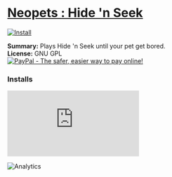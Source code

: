 # [Neopets : Hide 'n Seek](.)

[![Install](../../resources/image/install_button.jpg)](../../../../raw/master/scripts/Neopets_Hide_n_Seek/34085.user.js)

**Summary:** Plays Hide 'n Seek until your pet get bored.<br />
**License:** GNU GPL<br />
[![PayPal - The safer, easier way to pay online!](https://www.paypalobjects.com/en_US/i/btn/btn_donate_SM.gif "PayPal - The safer, easier way to pay online!")](http://goo.gl/Fv19S)


### Installs
![Daily installs](http://gm.wesley.eti.br/count.php?id=scripts/Neopets_Hide_n_Seek/34085.user.js&type=image)

![Analytics](https://ga-beacon.appspot.com/UA-462297-6/master/Neopets_Hide_n_Seek?pixel)
